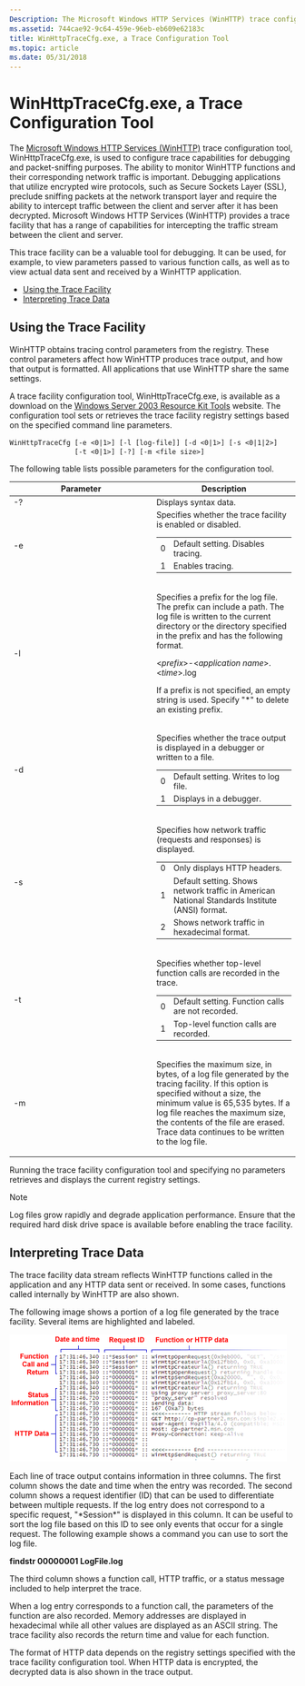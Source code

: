 ```yaml
---
Description: The Microsoft Windows HTTP Services (WinHTTP) trace configuration tool, WinHttpTraceCfg.exe, is used to configure trace capabilities for debugging and packet-sniffing purposes.
ms.assetid: 744cae92-9c64-459e-96eb-eb609e62183c
title: WinHttpTraceCfg.exe, a Trace Configuration Tool
ms.topic: article
ms.date: 05/31/2018
---
```


# WinHttpTraceCfg.exe, a Trace Configuration Tool

The [Microsoft Windows HTTP Services (WinHTTP)](about-winhttp.md) trace configuration tool, WinHttpTraceCfg.exe, is used to configure trace capabilities for debugging and packet-sniffing purposes. The ability to monitor WinHTTP functions and their corresponding network traffic is important. Debugging applications that utilize encrypted wire protocols, such as Secure Sockets Layer (SSL), preclude sniffing packets at the network transport layer and require the ability to intercept traffic between the client and server after it has been decrypted. Microsoft Windows HTTP Services (WinHTTP) provides a trace facility that has a range of capabilities for intercepting the traffic stream between the client and server.

This trace facility can be a valuable tool for debugging. It can be used, for example, to view parameters passed to various function calls, as well as to view actual data sent and received by a WinHTTP application.

-   [Using the Trace Facility](#using-the-trace-facility)
-   [Interpreting Trace Data](#interpreting-trace-data)

## Using the Trace Facility

WinHTTP obtains tracing control parameters from the registry. These control parameters affect how WinHTTP produces trace output, and how that output is formatted. All applications that use WinHTTP share the same settings.

A trace facility configuration tool, WinHttpTraceCfg.exe, is available as a download on the [Windows Server 2003 Resource Kit Tools](https://go.microsoft.com/fwlink/p/?linkid=84566) website. The configuration tool sets or retrieves the trace facility registry settings based on the specified command line parameters.

``` syntax
WinHttpTraceCfg [-e <0|1>] [-l [log-file]] [-d <0|1>] [-s <0|1|2>] 
                [-t <0|1>] [-?] [-m <file size>]
```

The following table lists possible parameters for the configuration tool.



<table>
<colgroup>
<col style="width: 50%" />
<col style="width: 50%" />
</colgroup>
<thead>
<tr class="header">
<th>Parameter</th>
<th>Description</th>
</tr>
</thead>
<tbody>
<tr class="odd">
<td>-?</td>
<td>Displays syntax data.<br/></td>
</tr>
<tr class="even">
<td>-e</td>
<td>Specifies whether the trace facility is enabled or disabled. <br/> 
<table>
<tbody>
<tr class="odd">
<td>0</td>
<td>Default setting. Disables tracing.</td>
</tr>
<tr class="even">
<td>1</td>
<td>Enables tracing.</td>
</tr>
</tbody>
</table>

<p> </p></td>
</tr>
<tr class="odd">
<td>-l</td>
<td><p>Specifies a prefix for the log file. The prefix can include a path. The log file is written to the current directory or the directory specified in the prefix and has the following format.</p>
<p><<em>prefix</em>>-<<em>application name</em>>.<<em>time</em>>.log</p>
<p>If a prefix is not specified, an empty string is used. Specify &quot;*&quot; to delete an existing prefix.</p></td>
</tr>
<tr class="even">
<td>-d</td>
<td><p>Specifies whether the trace output is displayed in a debugger or written to a file.</p>

<table>
<tbody>
<tr class="odd">
<td>0</td>
<td>Default setting. Writes to log file.</td>
</tr>
<tr class="even">
<td>1</td>
<td>Displays in a debugger.</td>
</tr>
</tbody>
</table>

<p> </p></td>
</tr>
<tr class="odd">
<td>-s</td>
<td><p>Specifies how network traffic (requests and responses) is displayed.</p>

<table>
<tbody>
<tr class="odd">
<td>0</td>
<td>Only displays HTTP headers.</td>
</tr>
<tr class="even">
<td>1</td>
<td>Default setting. Shows network traffic in American National Standards Institute (ANSI) format.</td>
</tr>
<tr class="odd">
<td>2</td>
<td>Shows network traffic in hexadecimal format.</td>
</tr>
</tbody>
</table>

<p> </p></td>
</tr>
<tr class="even">
<td>-t</td>
<td><p>Specifies whether top-level function calls are recorded in the trace.</p>

<table>
<tbody>
<tr class="odd">
<td>0</td>
<td>Default setting. Function calls are not recorded.</td>
</tr>
<tr class="even">
<td>1</td>
<td>Top-level function calls are recorded.</td>
</tr>
</tbody>
</table>

<p> </p></td>
</tr>
<tr class="odd">
<td>-m</td>
<td><p>Specifies the maximum size, in bytes, of a log file generated by the tracing facility. If this option is specified without a size, the minimum value is 65,535 bytes. If a log file reaches the maximum size, the contents of the file are erased. Trace data continues to be written to the log file.</p></td>
</tr>
</tbody>
</table>



 

Running the trace facility configuration tool and specifying no parameters retrieves and displays the current registry settings.

> [!Note]  
> Log files grow rapidly and degrade application performance. Ensure that the required hard disk drive space is available before enabling the trace facility.

 

## Interpreting Trace Data

The trace facility data stream reflects WinHTTP functions called in the application and any HTTP data sent or received. In some cases, functions called internally by WinHTTP are also shown.

The following image shows a portion of a log file generated by the trace facility. Several items are highlighted and labeled.

![sample trace](images/ss-tracer-wco.png)

Each line of trace output contains information in three columns. The first column shows the date and time when the entry was recorded. The second column shows a request identifier (ID) that can be used to differentiate between multiple requests. If the log entry does not correspond to a specific request, "\*Session\*" is displayed in this column. It can be useful to sort the log file based on this ID to see only events that occur for a single request. The following example shows a command you can use to sort the log file.

**findstr 00000001 LogFile.log**

The third column shows a function call, HTTP traffic, or a status message included to help interpret the trace.

When a log entry corresponds to a function call, the parameters of the function are also recorded. Memory addresses are displayed in hexadecimal while all other values are displayed as an ASCII string. The trace facility also records the return time and value for each function.

The format of HTTP data depends on the registry settings specified with the trace facility configuration tool. When HTTP data is encrypted, the decrypted data is also shown in the trace output.

 

 




